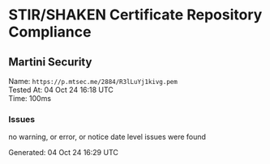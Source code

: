 # STIR/SHAKEN Certificate Repository Compliance

## Martini Security

Name: `https://p.mtsec.me/2884/R3lLuYj1kivg.pem`\
Tested At: 04 Oct 24 16:18 UTC\
Time: 100ms

### Issues

no warning, or error, or notice date level issues were found

Generated: 04 Oct 24 16:29 UTC